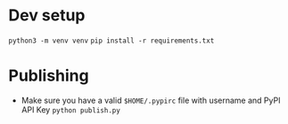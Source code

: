 # Dev setup
`python3 -m venv venv`
`pip install -r requirements.txt`

# Publishing
- Make sure you have a valid `$HOME/.pypirc` file with username and PyPI API Key
`python publish.py`